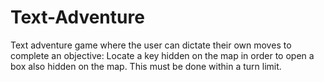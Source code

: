 # Text-Adventure

Text adventure game where the user can dictate their own moves to complete an objective: Locate a key hidden on the map in order to open a box also hidden on the map. This must be done within a turn limit.
